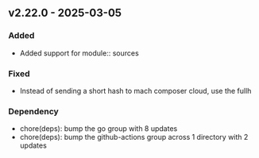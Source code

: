 ## v2.22.0 - 2025-03-05
### Added
* Added support for module:: sources
### Fixed
* Instead of sending a short hash to mach composer cloud, use the fullh
### Dependency
* chore(deps): bump the go group with 8 updates
* chore(deps): bump the github-actions group across 1 directory with 2 updates
